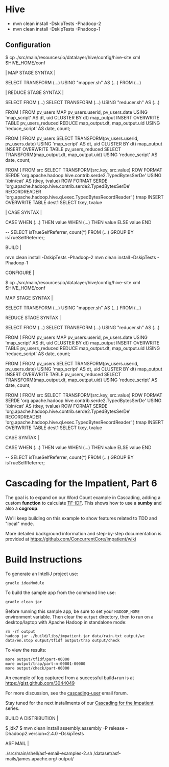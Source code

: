 # Hive

+ mvn clean install -DskipTests -Phadoop-2
+ mvn clean install -DskipTests -Phadoop-1

## Configuration

$ cp ./src/main/resources/io/datalayer/hive/config/hive-site.xml $HIVE_HOME/conf

| MAP STAGE SYNTAX                                                            |

SELECT 
  TRANSFORM (...)
  USING "mapper.sh" 
  AS (...)
  FROM
    (...)

| REDUCE STAGE SYNTAX                                                         |

SELECT 
  FROM
    (...)
    SELECT 
      TRANSFORM (...)
      USING "reducer.sh" 
      AS (...)

  FROM (
    FROM pv_users
    MAP pv_users.userid, pv_users.date
    USING 'map_script'
    AS dt, uid
    CLUSTER BY dt) map_output
  INSERT OVERWRITE TABLE pv_users_reduced
    REDUCE map_output.dt, map_output.uid
    USING 'reduce_script'
    AS date, count;

  FROM (
    FROM pv_users
    SELECT TRANSFORM(pv_users.userid, pv_users.date)
    USING 'map_script'
    AS dt, uid
    CLUSTER BY dt) map_output
  INSERT OVERWRITE TABLE pv_users_reduced
    SELECT TRANSFORM(map_output.dt, map_output.uid)
    USING 'reduce_script'
    AS date, count;

  FROM (
    FROM src
    SELECT TRANSFORM(src.key, src.value) ROW FORMAT SERDE 'org.apache.hadoop.hive.contrib.serde2.TypedBytesSerDe'
    USING '/bin/cat'
    AS (tkey, tvalue) ROW FORMAT SERDE 'org.apache.hadoop.hive.contrib.serde2.TypedBytesSerDe'
    RECORDREADER 'org.apache.hadoop.hive.ql.exec.TypedBytesRecordReader'
  ) tmap
  INSERT OVERWRITE TABLE dest1 SELECT tkey, tvalue

| CASE SYNTAX                                                                 |

CASE
  WHEN (...) THEN value
  WHEN (...) THEN value
  ELSE value 
  END

-- SELECT isTrueSelfReferrer, count(*) FROM (...) GROUP BY isTrueSelfReferrer;




BUILD                                                                       |

mvn clean install -DskipTests -Phadoop-2
mvn clean install -DskipTests -Phadoop-1

CONFIGURE                                                                   |

$ cp ./src/main/resources/io/datalayer/hive/config/hive-site.xml $HIVE_HOME/conf

MAP STAGE SYNTAX                                                            |

SELECT 
  TRANSFORM (...)
  USING "mapper.sh" 
  AS (...)
  FROM
    (...)

REDUCE STAGE SYNTAX                                                         |

SELECT 
  FROM
    (...)
    SELECT 
      TRANSFORM (...)
      USING "reducer.sh" 
      AS (...)

  FROM (
    FROM pv_users
    MAP pv_users.userid, pv_users.date
    USING 'map_script'
    AS dt, uid
    CLUSTER BY dt) map_output
  INSERT OVERWRITE TABLE pv_users_reduced
    REDUCE map_output.dt, map_output.uid
    USING 'reduce_script'
    AS date, count;

  FROM (
    FROM pv_users
    SELECT TRANSFORM(pv_users.userid, pv_users.date)
    USING 'map_script'
    AS dt, uid
    CLUSTER BY dt) map_output
  INSERT OVERWRITE TABLE pv_users_reduced
    SELECT TRANSFORM(map_output.dt, map_output.uid)
    USING 'reduce_script'
    AS date, count;

  FROM (
    FROM src
    SELECT TRANSFORM(src.key, src.value) ROW FORMAT SERDE 'org.apache.hadoop.hive.contrib.serde2.TypedBytesSerDe'
    USING '/bin/cat'
    AS (tkey, tvalue) ROW FORMAT SERDE 'org.apache.hadoop.hive.contrib.serde2.TypedBytesSerDe'
    RECORDREADER 'org.apache.hadoop.hive.ql.exec.TypedBytesRecordReader'
  ) tmap
  INSERT OVERWRITE TABLE dest1 SELECT tkey, tvalue

CASE SYNTAX                                                                 |

CASE
  WHEN (...) THEN value
  WHEN (...) THEN value
  ELSE value 
  END

-- SELECT isTrueSelfReferrer, count(*) FROM (...) GROUP BY isTrueSelfReferrer;

Cascading for the Impatient, Part 6
===================================
The goal is to expand on our Word Count example in Cascading, adding a custom **function** to calculate [TF-IDF](http://en.wikipedia.org/wiki/Tf*idf). This shows how to use a **sumby** and also a **cogroup**.

We'll keep building on this example to show features related to TDD and "local" mode.

More detailed background information and step-by-step documentation is provided at https://github.com/ConcurrentCore/impatient/wiki

Build Instructions
==================
To generate an IntelliJ project use:

    gradle ideaModule

To build the sample app from the command line use:

    gradle clean jar

Before running this sample app, be sure to set your `HADOOP_HOME` environment variable. Then clear the `output` directory, then to run on a desktop/laptop with Apache Hadoop in standalone mode:

    rm -rf output
    hadoop jar ./build/libs/impatient.jar data/rain.txt output/wc data/en.stop output/tfidf output/trap output/check

To view the results:

    more output/tfidf/part-00000
    more output/trap/part-m-00001-00000 
    more output/check/part-00000 

An example of log captured from a successful build+run is at https://gist.github.com/3044049

For more discussion, see the [cascading-user](https://groups.google.com/forum/?fromgroups#!forum/cascading-user) email forum.

Stay tuned for the next installments of our [Cascading for the Impatient](http://www.cascading.org/category/impatient/) series.

BUILD A DISTRIBUTION                                                        |

$ jdk7
$ mvn clean install assembly:assembly -P release -Dhadoop2.version=2.4.0 -DskipTests

ASF MAIL                                                                    |

./src/main/shell/asf-email-examples-2.sh /dataset/asf-mails/james.apache.org/ output/

